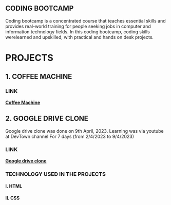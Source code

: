 ## CODING BOOTCAMP

Coding bootcamp is a concentrated course that teaches essential skills and provides real-world training for people seeking jobs in computer and information technology fields.
In this coding bootcamp, coding skills werelearned and upskilled, with practical and hands on desk projects.

# PROJECTS

## 1. COFFEE MACHINE

### LINK
**[Coffee Machine](https://docs.google.com/forms/d/e/1FAIpQLSfHVB0OkS9Qvl0iJeQ9dGKIsDfkSsXP_Kl5eGCJXl7enzgRzA/viewform)**

## 2. GOOGLE DRIVE CLONE

Google drive clone was done on 9th April, 2023. 
Learning was via youtube at DevTown channel
For 7 days (from 2/4/2023 to 9/4/2023)

### LINK

**[Google drive clone]()**

### TECHNOLOGY USED IN THE PROJECTS

#### I. HTML
#### II. CSS